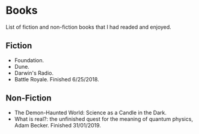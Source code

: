 # Books
List of fiction and non-fiction books that I had readed and enjoyed.

## Fiction
* Foundation.
* Dune.
* Darwin's Radio.
* Battle Royale. Finished 6/25/2018.

## Non-Fiction
* The Demon-Haunted World: Science as a Candle in the Dark.
* What is real?: the unfinished quest for the meaning of quantum physics, Adam Becker. Finished 31/01/2019.
